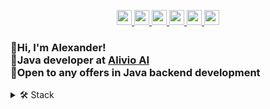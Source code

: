 <p align='center'>
   
   <a href="https://www.linkedin.com/in/sergeev-alexander/">
       <img height=24
          src="https://img.shields.io/badge/linkedin-%230077B5.svg?&style=for-the-badge&logo=linkedin&logoColor=white"/>
   </a>
   
   <a href="https://t.me/joinchat/@alexandr_sergeev">
       <img height=24
          src="https://img.shields.io/badge/Telegram-2CA5E0?style=for-the-badge&logo=telegram&logoColor=white"/>
   </a>
   
   <a href="https://wa.me/79164220703">
      <img height=24
         src="https://img.shields.io/badge/WhatsApp-25D366?style=for-the-badge&logo=WhatsApp&logoColor=white"/>
   </a>
   
   <a href="mailto:a79164220703@gmail.com">
      <img height=24
         src="https://img.shields.io/badge/Gmail-D14836?style=for-the-badge&logo=gmail&logoColor=white"/>
   </a>
   
   <a href="https://instagram.com/alexander._.sergeev">
      <img height=24
         src="https://img.shields.io/badge/Instagram-E4405F?style=for-the-badge&logo=instagram&logoColor=white"/>
   </a>
   
   <a href="https://stepik.org/users/598949700/profile">
      <img height=24
         src="https://i.imgur.com/LQqo8y6.jpeg">
   </a>
</p>

### 👋Hi, I'm Alexander!<br>💼Java developer at [Alivio AI](https://alivio.ai/ 'Alivio AI')<br>🚀Open to any offers in Java backend development
<details closed>
   <summary>
      🛠 Stack
   </summary>

<br>

   <details open>
      <summary>
         ♨️ Java
      </summary>
         
[`JVM`](https://github.com/sergeev-alexander/sergeev-alexander/blob/main/tech_stack/java/JVM.md "JVM.md") 
[`Garbage collection`](https://github.com/sergeev-alexander/sergeev-alexander/blob/main/tech_stack/java/Garbage_Collection.md "Garbage_Collection.md") 
`I/O` `NIO` `Reflection` `Annotations`
<br>
`Stream API` `Collections` `Optional` `Lambda` `Date/Time API`
<br>
`Multithreading` `Concurrency` `ExecutorService` `CompletableFuture`
<br>
`JDBC` `JPA` `JUnit` `Mockito` `BDDMockito` `Log4j`
</details>

   <details open>
      <summary>
         🍃 Spring
      </summary>
  
`Spring Boot` `Spring Framework` `Spring MVC` `Spring Data JPA`
<br>
`DI` `IoC` `Bean Lifecycle` `Application Properties` `Profiles` `Configuration`
<br>
`@RestController` `@RequestMapping` `DTO` `@ExceptionHandler` `Validation`
<br>
`@Transactional` `JPA Repositories` `Query Methods` `Pagination`
<br>
`RestTemplate` `WebClient` `WebFlux`
<br>
`Spring Boot Test` `@DataJpaTest` `@WebMvcTest` `Actuator`
</details>

   <details open>
      <summary>
         💾 SQL/NoSQL
      </summary>
      
`PostgreSQL` `MySQL` `Amazon DynamoDB` `H2`
</details>

<details open>
   <summary>
      ⚙️ Tools & Infrastructure
   </summary>
   
`Docker` `Docker Compose` `Docker Images` `Docker Volumes`
<br>
`Apache Tomcat` `Apache Maven` `Apache Commons` `Apache Http Client` `Lombok`
<br>
`Gradle` `Git` `GitHub` `CI/CD` `REST API` `JSON` `Postman`
</details>

   <details open>
      <summary>
         🧠 Algorithms and data structures
      </summary>
  
[`QuickSort`](https://github.com/sergeev-alexander/algorithms/blob/master/src/main/java/sergeev/alexander/algorithms/sorting/QuickSort.java "QuickSort java example")
[`SelectionSort`](https://github.com/sergeev-alexander/algorithms/blob/master/src/main/java/sergeev/alexander/algorithms/sorting/SelectionSort.java "SelectionSort java example")
[`InsertionSort`](https://github.com/sergeev-alexander/algorithms/blob/master/src/main/java/sergeev/alexander/algorithms/sorting/InsertionSort.java "InsertionSort java example")
[`MergeSort`](https://github.com/sergeev-alexander/algorithms/blob/master/src/main/java/sergeev/alexander/algorithms/sorting/MergeSort.java "MergeSort java example")
[`ShellSort`](https://github.com/sergeev-alexander/algorithms/blob/master/src/main/java/sergeev/alexander/algorithms/sorting/ShellSort.java "ShellSort java example")
[`BubbleSort`](https://github.com/sergeev-alexander/algorithms/blob/master/src/main/java/sergeev/alexander/algorithms/sorting/BubbleSort.java "BubbleSort java example")
[`CombSort`](https://github.com/sergeev-alexander/algorithms/blob/master/src/main/java/sergeev/alexander/algorithms/sorting/CombSort.java "CombSort java example")
[`BogoSort`](https://github.com/sergeev-alexander/algorithms/blob/master/src/main/java/sergeev/alexander/algorithms/sorting/BogoSort.java "BogoSort java example")<br>
[`BinarySearch`](https://github.com/sergeev-alexander/algorithms/blob/master/src/main/java/sergeev/alexander/algorithms/BinarySearch.java "BinarySearch java example")
[`BFS`](https://github.com/sergeev-alexander/algorithms/blob/master/src/main/java/sergeev/alexander/algorithms/Bfs.java "BFS java example")
[`DFS`](https://github.com/sergeev-alexander/algorithms/blob/master/src/main/java/sergeev/alexander/data_structures/bst/Traverse.java "DFS travese example")<br>
[`Heap`](https://github.com/sergeev-alexander/algorithms/blob/master/src/main/java/sergeev/alexander/data_structures/heap/Heap.java "Heap java example")
[`Trie`](https://github.com/sergeev-alexander/algorithms/blob/master/src/main/java/sergeev/alexander/data_structures/trie/Trie.java "Trie java example")
[`BST`](https://github.com/sergeev-alexander/algorithms/blob/master/src/main/java/sergeev/alexander/data_structures/bst/BinarySearchTree.java "BST java example")<br>
[`Huffman encoding algorithm`](https://github.com/sergeev-alexander/algorithms/blob/master/src/main/java/sergeev/alexander/algorithms/huffman_algorithm/implementation_1/Huffman.java "Huffman algorithm java example")
[`GCD`](https://github.com/sergeev-alexander/algorithms/blob/master/src/main/java/sergeev/alexander/algorithms/GCD/GreatestCommonDivisor.java "GCD java examples")
[`Fibonacci Numbers`](https://github.com/sergeev-alexander/algorithms/tree/master/src/main/java/sergeev/alexander/algorithms/fibonacci "Fibonacci java examles")
[`etc`](https://github.com/sergeev-alexander/algorithms/tree/master/src/main/java/sergeev/alexander/diverse_tasks "Diverse tasks java examples")

   </details>
</details>
